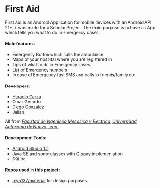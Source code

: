 <h1>First Aid</h1>


First Aid is an Android Application for mobile devices with an Android API 21+, it was made for a Scholar Project. The main purpose is to have an App which tells you what to do in emergency cases. 
  
  
  <h4>Main features:</h4>
  
  <ul>
    <li>Emergency Button which calls the ambulance.</li>
    <li>Maps of your hospital where you are registered in.</li>
    <li>Tips of what to do in Emergency cases.</li>
    <li>List of Emergency numbers</li>
    <li>In case of Emergency fast SMS and calls to friends/family etc.</li>
  </ul> 
  
  <h4>Developers:</h4>
  
  <ul>
    <li><a href="http://www.twitter.com/horaciogza">Horacio Garza</a></li>
    <li>Omar Gerardo</li>
    <li>Diego Gonzalez</li>
    <li>Julian</li>
  </ul> 
   
  All from <a href="http://www.fime.uanl.mx"><i>Facultad de Ingenieria Mecanica y Electrica</i></a>, <a href="http://www.uanl.mx"><i>Universidad Autonoma de Nuevo Leon.</i></a>
   
   <h4>Development Tools:</h4>
  
  <ul>
    <li><a href="http://developer.android.com/intl/es/tools/studio/index.html">Android Studio 1.5</a></li>
    <li>Java SE and some classes with <a href="http://www.groovy-lang.org/">Groovy</a> implementation</li>
    <li>SQLite</li>
  </ul> 
  
  <h4>Repos used in this project:</h4>
  
  <ul>
  <li><a href="https://github.com/rey5137/material">rey5137/material</a> for design purposes.</li>
  </ul>
  
